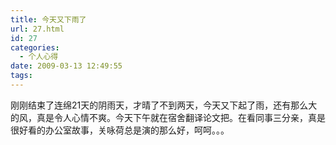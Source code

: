 ```yaml
---
title: 今天又下雨了
url: 27.html
id: 27
categories:
  - 个人心得
date: 2009-03-13 12:49:55
tags:
---
```


刚刚结束了连绵21天的阴雨天，才晴了不到两天，今天又下起了雨，还有那么大的风，真是令人心情不爽。今天下午就在宿舍翻译论文把。在看同事三分亲，真是很好看的办公室故事，关咏荷总是演的那么好，呵呵。。。
